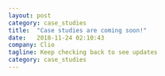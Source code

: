 ```yaml
---
layout: post
category: case_studies
title:  "Case studies are coming soon!"
date:   2018-11-24 02:10:43
company: Clio
tagline: Keep checking back to see updates
category: case_studies
---
```

